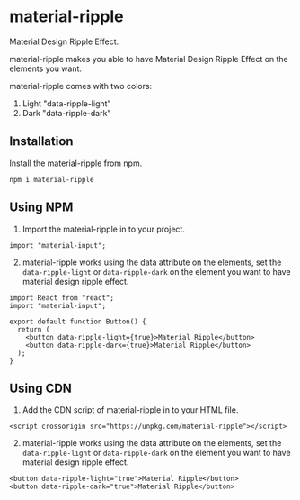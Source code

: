 # material-ripple
Material Design Ripple Effect.

material-ripple makes you able to have Material Design Ripple Effect on the elements you want.

material-ripple comes with two colors:
1. Light "data-ripple-light"
2. Dark "data-ripple-dark"

## Installation
Install the material-ripple from npm.

```
npm i material-ripple
```

## Using NPM
1. Import the material-ripple in to your project.

```
import "material-input";
```

2. material-ripple works using the data attribute on the elements, set the `data-ripple-light` or `data-ripple-dark` on the element you want to have material design ripple effect.

```
import React from "react";
import "material-input";

export default function Button() {
  return (
    <button data-ripple-light={true}>Material Ripple</button>
    <button data-ripple-dark={true}>Material Ripple</button>
  );
}
```

## Using CDN
1. Add the CDN script of material-ripple in to your HTML file.

```
<script crossorigin src="https://unpkg.com/material-ripple"></script>
```

2. material-ripple works using the data attribute on the elements, set the `data-ripple-light` or `data-ripple-dark` on the element you want to have material design ripple effect.

```
<button data-ripple-light="true">Material Ripple</button>
<button data-ripple-dark="true">Material Ripple</button>
```